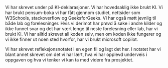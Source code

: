Vi har skrevet under på KI-deklarasjoner.
Vi har hovedsaklig ikke brukt KI. Vi har brukt pensum-boka vi har fått gjennom studiet, nettsider som W3Schools, stackoverflow og GeeksforGeeks. Vi har også møtt jevnlig til både lab og forelesninger. Hvis vi derimot har prøvd å søke i andre kilder og ikke funnet svar og det har vært lenge til neste forelesning eller lab, har vi brukt KI. Vi har alltid skrevet all koden selv, men om koden ikke fungerer og vi ikke finner ut noen sted hvorfor, har vi brukt microsoft copilot.

Vi har skrevet refleksjonsnotatet i en egen fil og lagt det her. I notatet har vi blant annet skrevet om det vi har lært, hva vi har opplevd underveis i oppgaven og hva vi tenker vi kan ta med videre fra prosjektet.